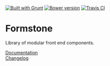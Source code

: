<a href="http://gruntjs.com" target="_blank"><img src="https://cdn.gruntjs.com/builtwith.png" alt="Built with Grunt"></a> 
<a href="http://badge.fury.io/bo/formstone"><img src="https://badge.fury.io/bo/formstone.svg" alt="Bower version"></a> 
<a href="https://travis-ci.org/Formstone/Formstone"><img src="https://travis-ci.org/Formstone/Formstone.svg?branch=master" alt="Travis CI"></a> 

# Formstone 

Library of modular front end components. 

[Documentation](docs/README.md) <br>[Changelog](CHANGELOG.md)